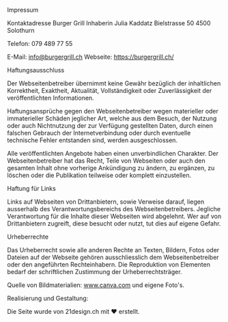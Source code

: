 Impressum

Kontaktadresse
Burger Grill
Inhaberin Julia Kaddatz
Bielstrasse 50
4500 Solothurn

Telefon: 079 489 77 55

E-Mail: info@burgergrill.ch
Webseite: https://burgergrill.ch/


Haftungsausschluss

Der Webseitenbetreiber übernimmt keine Gewähr bezüglich der inhaltlichen Korrektheit, Exaktheit, Aktualität, Vollständigkeit oder Zuverlässigkeit der veröffentlichten Informationen.

Haftungsansprüche gegen den Webseitenbetreiber wegen materieller oder immaterieller Schäden jeglicher Art, welche aus dem Besuch, der Nutzung oder auch Nichtnutzung der zur Verfügung gestellten Daten, durch einen falschen Gebrauch der Internetverbindung oder durch eventuelle technische Fehler entstanden sind, werden ausgeschlossen.

Alle veröffentlichten Angebote haben einen unverbindlichen Charakter. Der Webseitenbetreiber hat das Recht, Teile von Webseiten oder auch den gesamten Inhalt ohne vorherige Ankündigung zu ändern, zu ergänzen, zu löschen oder die Publikation teilweise oder komplett einzustellen.

Haftung für Links

Links auf Webseiten von Drittanbietern, sowie Verweise darauf, liegen ausserhalb des Verantwortungsbereichs des Webseitenbetreibers. Jegliche Verantwortung für die Inhalte dieser Webseiten wird abgelehnt. Wer auf von Drittanbietern zugreift, diese besucht oder nutzt, tut dies auf eigene Gefahr.

Urheberrechte

Das Urheberrecht sowie alle anderen Rechte an Texten, Bildern, Fotos oder Dateien auf der Webseite gehören ausschliesslich dem Webseitenbetreiber oder den angeführten Rechteinhabern. Die Reproduktion von Elementen bedarf der schriftlichen Zustimmung der Urheberrechtsträger.

Quelle von Bildmaterialien:
www.canva.com und eigene Foto's.

Realisierung und Gestaltung:

Die Seite wurde von 21design.ch mit ❤ erstellt.